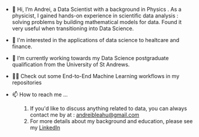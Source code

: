 - 👋 Hi, I’m Andrei, a Data Scientist with a background in Physics . As a physicist, I gained hands-on experience in scientific data analysis : solving problems by building mathematical models for data. Found it very useful when transitioning into Data Science.
- 👀 I'm interested in the applications of data science to healtcare and finance. 
- 🥇 I’m currently working towards my Data Science postgraduate qualification from the University of St Andrews.
- 👨‍🔬 Check out some End-to-End Machine Learning workflows in my repositories
- 📫 How to reach me ...

  <ul>

  1. If you'd like to discuss anything related to data, you can always contact me by at : andreibleahu@gmail.com
  2. For more details about my background and education, please see my [LinkedIn](https://www.linkedin.com/in/andrei-bleahu-978896119/)
  
    
  </ul>
<!---
Geist2307/Geist2307 is a ✨ special ✨ repository because its `README.md` (this file) appears on your GitHub profile.
You can click the Preview link to take a look at your changes.
--->
